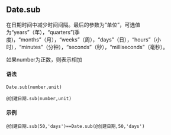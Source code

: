 ## Date.sub

在日期时间中减少时间间隔。最后的参数为“单位”，可选值为“years”（年），“quarters”(季度)，“months”（月），“weeks”（周），“days”（日），“hours”（小时），“minutes”（分钟），“seconds”（秒），“milliseconds”（毫秒）。


如果number为正数，则表示相加
#### 语法

```
Date.sub(number,unit)

@创建日期.sub(number,unit)

```

#### 示例

```
@创建日期.sub(50,'days')==Date.sub(@创建日期,50,'days')
```